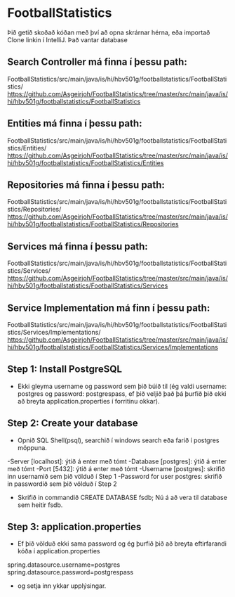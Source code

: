 # FootballStatistics
Þið getið skoðað kóðan með því að opna skrárnar hérna, eða importað Clone linkin í IntelliJ. Það vantar database

## Search Controller má finna í þessu path:
FootballStatistics/src/main/java/is/hi/hbv501g/footballstatistics/FootballStatistics/
https://github.com/Asgeirjoh/FootballStatistics/tree/master/src/main/java/is/hi/hbv501g/footballstatistics/FootballStatistics

## Entities má finna í þessu path:
FootballStatistics/src/main/java/is/hi/hbv501g/footballstatistics/FootballStatistics/Entities/
https://github.com/Asgeirjoh/FootballStatistics/tree/master/src/main/java/is/hi/hbv501g/footballstatistics/FootballStatistics/Entities

## Repositories má finna í þessu path:
FootballStatistics/src/main/java/is/hi/hbv501g/footballstatistics/FootballStatistics/Repositories/
https://github.com/Asgeirjoh/FootballStatistics/tree/master/src/main/java/is/hi/hbv501g/footballstatistics/FootballStatistics/Repositories

## Services má finna í þessu path:
FootballStatistics/src/main/java/is/hi/hbv501g/footballstatistics/FootballStatistics/Services/
https://github.com/Asgeirjoh/FootballStatistics/tree/master/src/main/java/is/hi/hbv501g/footballstatistics/FootballStatistics/Services

## Service Implementation má finn í þessu path:
FootballStatistics/src/main/java/is/hi/hbv501g/footballstatistics/FootballStatistics/Services/Implementations/
https://github.com/Asgeirjoh/FootballStatistics/tree/master/src/main/java/is/hi/hbv501g/footballstatistics/FootballStatistics/Services/Implementations

## Step 1: Install PostgreSQL
  - Ekki gleyma username og password sem þið búið til (ég valdi username: postgres og password: postgrespass,
    ef þið veljið það þá þurfið þið ekki að breyta application.properties í forritinu okkar).


## Step 2: Create your database
  - Opnið SQL Shell(psql), searchið í windows search eða farið í postgres möppuna.

  -Server [localhost]: ýtið á enter með tómt
  -Database [postgres]: ýtið á enter með tómt
  -Port [5432]: ýtið á enter með tómt
  -Username [postgres]: skrifið inn usernamið sem þið völduð í Step 1
  -Password for user postgres: skrifið in passwordið sem þið völduð í Step 2

  - Skrifið in commandið CREATE DATABASE fsdb;
    Nú á að vera til database sem heitir fsdb.

## Step 3: application.properties

  - Ef þið völduð ekki sama password og ég þurfið þið að breyta eftirfarandi kóða í application.properties
  
  spring.datasource.username=postgres
  spring.datasource.password=postgrespass

  - og setja inn ykkar upplýsingar.
